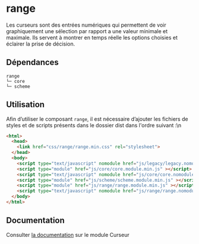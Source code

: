 # range

Les curseurs sont des entrées numériques qui permettent de voir graphiquement une sélection par rapport a une valeur minimale et maximale. Ils servent à montrer en temps réelle les options choisies et éclairer la prise de décision.

## Dépendances
```shell
range
└─ core
└─ scheme
```

## Utilisation
Afin d’utiliser le composant `range`, il est nécessaire d’ajouter les fichiers de styles et de scripts présents dans le dossier dist dans l'ordre suivant :\n
```html
<html>
  <head>
    <link href="css/range/range.min.css" rel="stylesheet">
  </head>
  <body>
    <script type="text/javascript" nomodule href="js/legacy/legacy.nomodule.min.js" ></script>
    <script type="module" href="js/core/core.module.min.js" ></script>
    <script type="text/javascript" nomodule href="js/core/core.nomodule.min.js" ></script>
    <script type="module" href="js/scheme/scheme.module.min.js" ></script>
    <script type="module" href="js/range/range.module.min.js" ></script>
    <script type="text/javascript" nomodule href="js/range/range.nomodule.min.js" ></script>
  </body>
</html>
```

## Documentation

Consulter [la documentation](https://www.systeme-de-design.gouv.fr/elements-d-interface/composants/curseur) sur le module Curseur
